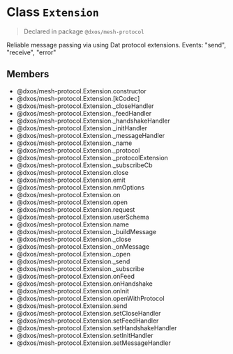 # Class `Extension`
> Declared in package `@dxos/mesh-protocol`

Reliable message passing via using Dat protocol extensions.
Events: "send", "receive", "error"

## Members
- @dxos/mesh-protocol.Extension.constructor
- @dxos/mesh-protocol.Extension.[kCodec]
- @dxos/mesh-protocol.Extension._closeHandler
- @dxos/mesh-protocol.Extension._feedHandler
- @dxos/mesh-protocol.Extension._handshakeHandler
- @dxos/mesh-protocol.Extension._initHandler
- @dxos/mesh-protocol.Extension._messageHandler
- @dxos/mesh-protocol.Extension._name
- @dxos/mesh-protocol.Extension._protocol
- @dxos/mesh-protocol.Extension._protocolExtension
- @dxos/mesh-protocol.Extension._subscribeCb
- @dxos/mesh-protocol.Extension.close
- @dxos/mesh-protocol.Extension.emit
- @dxos/mesh-protocol.Extension.nmOptions
- @dxos/mesh-protocol.Extension.on
- @dxos/mesh-protocol.Extension.open
- @dxos/mesh-protocol.Extension.request
- @dxos/mesh-protocol.Extension.userSchema
- @dxos/mesh-protocol.Extension.name
- @dxos/mesh-protocol.Extension._buildMessage
- @dxos/mesh-protocol.Extension._close
- @dxos/mesh-protocol.Extension._onMessage
- @dxos/mesh-protocol.Extension._open
- @dxos/mesh-protocol.Extension._send
- @dxos/mesh-protocol.Extension._subscribe
- @dxos/mesh-protocol.Extension.onFeed
- @dxos/mesh-protocol.Extension.onHandshake
- @dxos/mesh-protocol.Extension.onInit
- @dxos/mesh-protocol.Extension.openWithProtocol
- @dxos/mesh-protocol.Extension.send
- @dxos/mesh-protocol.Extension.setCloseHandler
- @dxos/mesh-protocol.Extension.setFeedHandler
- @dxos/mesh-protocol.Extension.setHandshakeHandler
- @dxos/mesh-protocol.Extension.setInitHandler
- @dxos/mesh-protocol.Extension.setMessageHandler
